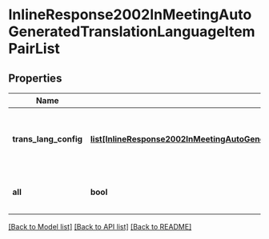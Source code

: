 # InlineResponse2002InMeetingAutoGeneratedTranslationLanguageItemPairList

## Properties
Name | Type | Description | Notes
------------ | ------------- | ------------- | -------------
**trans_lang_config** | [**list[InlineResponse2002InMeetingAutoGeneratedTranslationLanguageItemPairListTransLangConfig]**](InlineResponse2002InMeetingAutoGeneratedTranslationLanguageItemPairListTransLangConfig.md) | The speaking language and caption language list. | [optional] 
**all** | **bool** | The option to select all language pairs. | [optional] 

[[Back to Model list]](../README.md#documentation-for-models) [[Back to API list]](../README.md#documentation-for-api-endpoints) [[Back to README]](../README.md)

